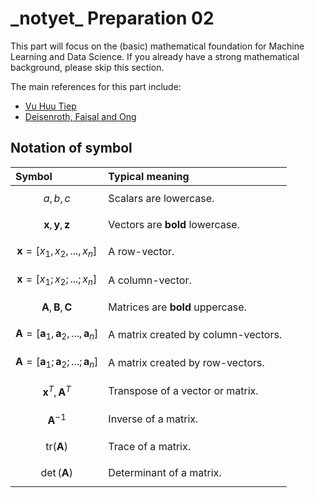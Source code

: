 # \_notyet\_ Preparation 02

This part will focus on the \(basic\) mathematical foundation for Machine Learning and Data Science. If you already have a strong mathematical background, please skip this section.

The main references for this part include:

* [Vu Huu Tiep](https://github.com/tiepvupsu/tiepvupsu.github.io/blob/master/ML_math.pdf)
* [Deisenroth, Faisal and Ong](https://mml-book.github.io/book/mml-book.pdf)

## Notation of symbol

| Symbol | Typical meaning |
| :--- | :--- |
| $$a, b, c$$ | Scalars are lowercase. |
| $$\mathbf{x}, \mathbf{y}, \mathbf{z}$$ | Vectors are **bold** lowercase. |
| $$\mathbf{x} = [x_1, x_2,..., x_n]$$ | A row-vector. |
| $$\mathbf{x} = [x_1; x_2;...; x_n]$$ | A column-vector. |
| $$\mathbf{A}, \mathbf{B}, \mathbf{C}$$ | Matrices are **bold** uppercase. |
| $$\mathbf{A} = [\mathbf{a}_1, \mathbf{a}_2,..., \mathbf{a}_n]$$ | A matrix created by column-vectors. |
| $$\mathbf{A} = [\mathbf{a}_1; \mathbf{a}_2;...; \mathbf{a}_n]$$ | A matrix created by row-vectors. |
| $$\mathbf{x}^T, \mathbf{A}^T$$ | Transpose of a vector or matrix. |
| $$\mathbf{A}^{-1}$$ | Inverse of a matrix. |
| $$\text{tr}(\mathbf{A})$$ | Trace of a matrix. |
| $$\det (\mathbf{A})$$ | Determinant of a matrix. |

